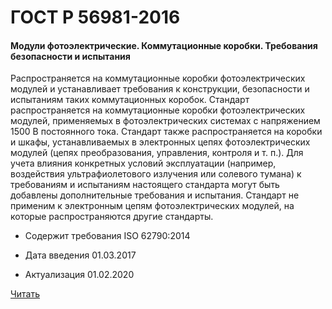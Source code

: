 # ГОСТ Р 56981-2016

#### Модули фотоэлектрические. Коммутационные коробки. Требования безопасности и испытания

Распространяется на коммутационные коробки фотоэлектрических модулей и устанавливает требования к конструкции, безопасности и испытаниям таких коммутационных коробок. Стандарт распространяется на коммутационные коробки фотоэлектрических модулей, применяемых в фотоэлектрических системах с напряжением 1500 В постоянного тока. Стандарт также распространяется на коробки и шкафы, устанавливаемых в электронных цепях фотоэлектрических модулей (цепях преобразования, управления, контроля и т. п.). Для учета влияния конкретных условий эксплуатации (например, воздействия ультрафиолетового излучения или солевого тумана) к требованиям и испытаниям настоящего стандарта могут быть добавлены дополнительные требования и испытания. Стандарт не применим к электронным цепям фотоэлектрических модулей, на которые распространяются другие стандарты.

- Содержит требования ISO 62790:2014

- Дата введения	01.03.2017
- Актуализация	01.02.2020

<a href="~/files/56981-2016.pdf" onclick="openPdf('56981-2016.pdf', 'application/pdf');">Читать</a>
